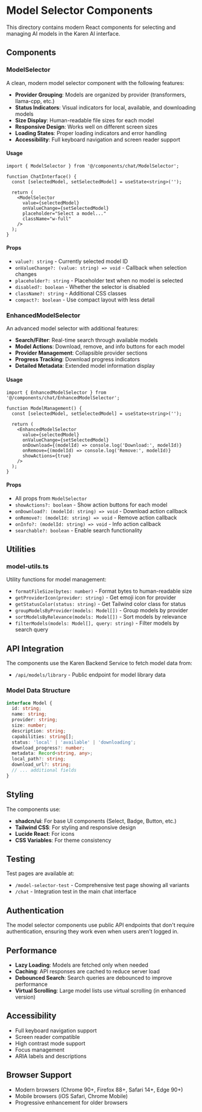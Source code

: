# Model Selector Components

This directory contains modern React components for selecting and managing AI models in the Karen AI interface.

## Components

### ModelSelector
A clean, modern model selector component with the following features:

- **Provider Grouping**: Models are organized by provider (transformers, llama-cpp, etc.)
- **Status Indicators**: Visual indicators for local, available, and downloading models
- **Size Display**: Human-readable file sizes for each model
- **Responsive Design**: Works well on different screen sizes
- **Loading States**: Proper loading indicators and error handling
- **Accessibility**: Full keyboard navigation and screen reader support

#### Usage
```tsx
import { ModelSelector } from '@/components/chat/ModelSelector';

function ChatInterface() {
  const [selectedModel, setSelectedModel] = useState<string>('');

  return (
    <ModelSelector
      value={selectedModel}
      onValueChange={setSelectedModel}
      placeholder="Select a model..."
      className="w-full"
    />
  );
}
```

#### Props
- `value?: string` - Currently selected model ID
- `onValueChange?: (value: string) => void` - Callback when selection changes
- `placeholder?: string` - Placeholder text when no model is selected
- `disabled?: boolean` - Whether the selector is disabled
- `className?: string` - Additional CSS classes
- `compact?: boolean` - Use compact layout with less detail

### EnhancedModelSelector
An advanced model selector with additional features:

- **Search/Filter**: Real-time search through available models
- **Model Actions**: Download, remove, and info buttons for each model
- **Provider Management**: Collapsible provider sections
- **Progress Tracking**: Download progress indicators
- **Detailed Metadata**: Extended model information display

#### Usage
```tsx
import { EnhancedModelSelector } from '@/components/chat/EnhancedModelSelector';

function ModelManagement() {
  const [selectedModel, setSelectedModel] = useState<string>('');

  return (
    <EnhancedModelSelector
      value={selectedModel}
      onValueChange={setSelectedModel}
      onDownload={(modelId) => console.log('Download:', modelId)}
      onRemove={(modelId) => console.log('Remove:', modelId)}
      showActions={true}
    />
  );
}
```

#### Props
- All props from `ModelSelector`
- `showActions?: boolean` - Show action buttons for each model
- `onDownload?: (modelId: string) => void` - Download action callback
- `onRemove?: (modelId: string) => void` - Remove action callback
- `onInfo?: (modelId: string) => void` - Info action callback
- `searchable?: boolean` - Enable search functionality

## Utilities

### model-utils.ts
Utility functions for model management:

- `formatFileSize(bytes: number)` - Format bytes to human-readable size
- `getProviderIcon(provider: string)` - Get emoji icon for provider
- `getStatusColor(status: string)` - Get Tailwind color class for status
- `groupModelsByProvider(models: Model[])` - Group models by provider
- `sortModelsByRelevance(models: Model[])` - Sort models by relevance
- `filterModels(models: Model[], query: string)` - Filter models by search query

## API Integration

The components use the Karen Backend Service to fetch model data from:
- `/api/models/library` - Public endpoint for model library data

### Model Data Structure
```typescript
interface Model {
  id: string;
  name: string;
  provider: string;
  size: number;
  description: string;
  capabilities: string[];
  status: 'local' | 'available' | 'downloading';
  download_progress?: number;
  metadata: Record<string, any>;
  local_path?: string;
  download_url?: string;
  // ... additional fields
}
```

## Styling

The components use:
- **shadcn/ui**: For base UI components (Select, Badge, Button, etc.)
- **Tailwind CSS**: For styling and responsive design
- **Lucide React**: For icons
- **CSS Variables**: For theme consistency

## Testing

Test pages are available at:
- `/model-selector-test` - Comprehensive test page showing all variants
- `/chat` - Integration test in the main chat interface

## Authentication

The model selector components use public API endpoints that don't require authentication, ensuring they work even when users aren't logged in.

## Performance

- **Lazy Loading**: Models are fetched only when needed
- **Caching**: API responses are cached to reduce server load
- **Debounced Search**: Search queries are debounced to improve performance
- **Virtual Scrolling**: Large model lists use virtual scrolling (in enhanced version)

## Accessibility

- Full keyboard navigation support
- Screen reader compatible
- High contrast mode support
- Focus management
- ARIA labels and descriptions

## Browser Support

- Modern browsers (Chrome 90+, Firefox 88+, Safari 14+, Edge 90+)
- Mobile browsers (iOS Safari, Chrome Mobile)
- Progressive enhancement for older browsers